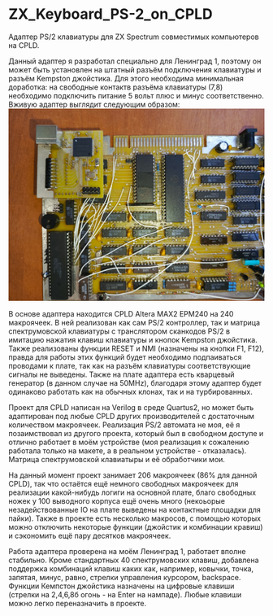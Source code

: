 # ZX_Keyboard_PS-2_on_CPLD
Адаптер PS/2 клавиатуры для ZX Spectrum совместимых компьютеров на CPLD.

Данный адаптер я разработал специально для Ленинград 1, поэтому он может быть установлен на штатный разъём подключения клавиатуры и разъём Kempston джойстика. Для этого необходима минимальная доработка: на свободные контактв разъёма клавиатуры (7,8) необходимо подключить питание 5 вольт плюс и минус соответственно. Вживую адаптер выглядит следующим образом:
![Image](https://github.com/AndrejChoo/ZX_Keyboard_PS-2_on_CPLD/blob/main/hardware/image/PS_2_On_Leningrad1.jpg)

В основе адаптера находится CPLD Altera MAX2 EPM240 на 240 макроячеек. В ней реализован как сам PS/2 контроллер, так и матрица спектрумовской клавиатуры с транслятором сканкодов PS/2 в имитацию нажатия клавиш клавиатуры и кнопок Kempston джойстика. Также реализованы функции RESET и NMI (назначены на кнопки F1, F12), правда для работы этих функций будет необходимо подпаиваться проводами к плате, так как на разъём клавиатуры соответствующие сигналы не выведены. 
Также на плате адаптера есть кварцевый генератор (в данном случае на 50MHz), благодаря этому адаптер будет одинаково работать как на обычных клонах, так и на турбированных.

Проект для CPLD написан на Verilog в среде Quartus2, но может быть адаптирован под любые CPLD других производителей с достаточным количеством макроячеек.
Реализация PS/2 автомата не моя, её я позаимствовал из другого проекта, который был в свободном доступе и отлично работает в моём устройстве (моя реализация к сожалению работала только на макете, а в реальном устройстве - отказалась). Матрица спектрумовской клавиатыры и её обработчики мои.

На данный момент проект занимает 206 макроячеек (86% для данной CPLD), так что остаётся ещё немного свободных макроячеек для реализации какой-нибудь логиги на основной плате, благо свободных ножек у 100 выводного корпуса ещё очень много (некоьорые незадействованные IO на плате выведены на контактные площадки для пайки). Также в проекте есть несколько макросов, с помощью которых можно отключить некоторые функции (джойстик и комбинации кравиш) и сэкономить ещё пару десятков макроячеек.

Работа адаптера проверена на моём Ленинград 1, работает вполне стабильно.
Кроме стандартных 40 спектрумовских клавиш, добавлена поддержка комбинаций клавиш каких как, например, ковычки, точка, запятая, минус, равно, стрелки управления курсором, backspace. Функции Кемпстон джойстика назначены на цифровые клавиши (стрелки на 2,4,6,8б огонь - на Enter на нампаде). Любые клавиши можно легко переназначить в проекте.



